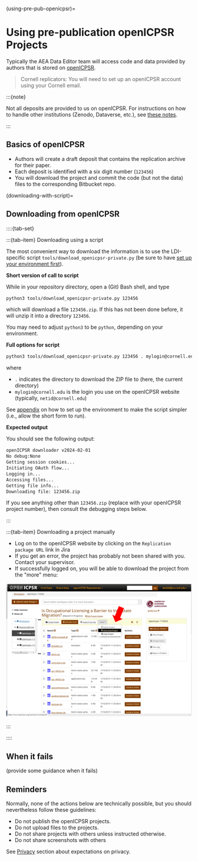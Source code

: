 (using-pre-pub-openicpsr)=
# Using pre-publication openICPSR Projects 

Typically the AEA Data Editor team will access code and data provided by authors that is stored on [openICPSR](https://www.openicpsr.org/openicpsr/aea). 

> Cornell replicators: You will need to set up an openICPSR account using your Cornell email.

:::{note}

Not all deposits are provided to us on openICPSR. For instructions on how to handle other institutions (Zenodo, Dataverse, etc.), see [these notes](notes-on-downloading-other-repos).

:::

## Basics of openICPSR

- Authors will create a draft deposit that contains the replication archive for their paper.
- Each deposit is identified with a six digit number (`123456`)
- You will download the project and commit the code (but not the data) files to the corresponding Bitbucket repo.

(downloading-with-script)=
## Downloading from openICPSR

::::{tab-set}

:::{tab-item} Downloading using a script

The most convenient way to download the information is to use the LDI-specific script `tools/download_openicpsr-private.py` (be sure to have [set up your environment first](setup-bash)).

**Short version of call to script**

While in your repository directory, open a (Git) Bash shell, and type

```bash
python3 tools/download_openicpsr-private.py 123456
```

which will download a file `123456.zip`. If this has not been done before, it will unzip it into a directory `123456`.

You may need to adjust `python3`  to be `python`, depending on your environment.

**Full options for script**


```bash
python3 tools/download_openicpsr-private.py 123456 . mylogin@cornell.edu
```

where
 - `.` indicates the directory to download the ZIP file to (here, the current directory)
 - `mylogin@cornell.edu`  is the login you use on the openICPSR website (typically, `netid@cornell.edu`)

See [appendix](setup-bash) on how to set up the environment to make the script simpler (i.e., allow the short form to run).

**Expected output**

You should see the following output:

```
openICPSR downloader v2024-02-01
No debug:None
Getting session cookies...
Initiating OAuth flow...
Logging in...
Accessing files...
Getting file info...
Downloading file: 123456.zip
```

If you see anything other than `123456.zip` (replace with your openICPSR project number), then consult the debugging steps below.


:::

:::{tab-item} Downloading a project manually

- Log on to the openICPSR website by clicking on the `Replication package URL` link in Jira
- If you get an error, the project has probably not been shared with you. Contact your supervisor.
- If successfully logged on, you will be able to download the project from the "more" menu:

![](images/openICPSRexample.png)

:::

::::

## When it fails

(provide some guidance when it fails)

## Reminders

Normally, none of the actions below are technically possible, but you should nevertheless follow these guidelines:

- Do not publish the openICPSR projects.
- Do not upload files to the projects.
- Do not share projects with others unless instructed otherwise.
- Do not share screenshots with others

See [Privacy](privacy) section about expectations on privacy.

